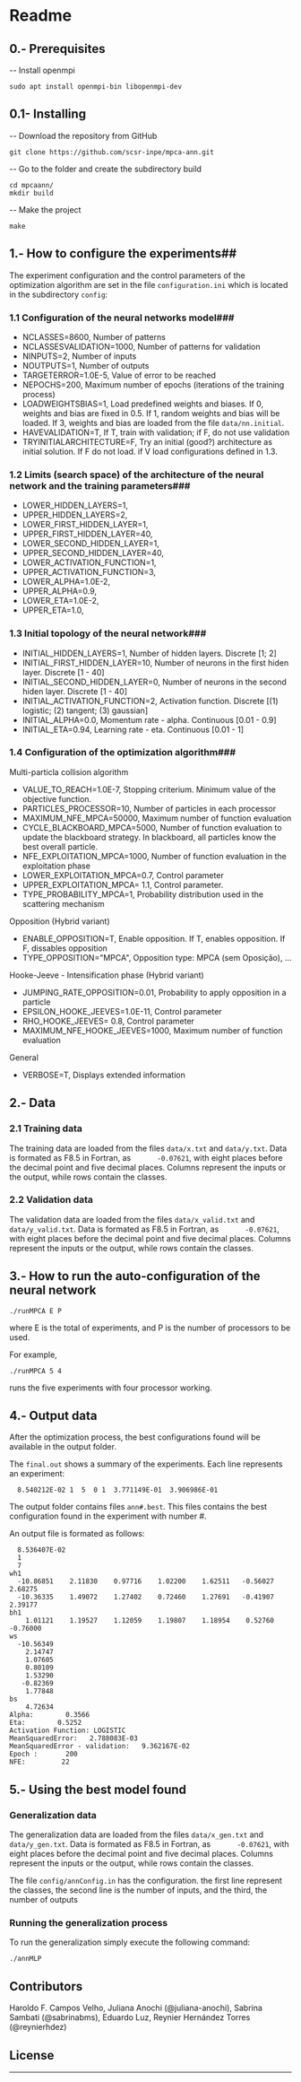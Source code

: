 # Readme

## 0.- Prerequisites

-- Install openmpi

```
sudo apt install openmpi-bin libopenmpi-dev
```

## 0.1- Installing

-- Download the repository from GitHub

```
git clone https://github.com/scsr-inpe/mpca-ann.git
```

-- Go to the folder and create the subdirectory build

```
cd mpcaann/
mkdir build
```

-- Make the project

```
make
```

## 1.- How to configure the experiments##

The experiment configuration and the control parameters of the optimization algorithm are set in the file `configuration.ini` which is located in the subdirectory `config`:

### 1.1 Configuration of the neural networks model###
* NCLASSES=8600, Number of patterns
* NCLASSESVALIDATION=1000, Number of patterns for validation
* NINPUTS=2, Number of inputs
* NOUTPUTS=1, Number of outputs
* TARGETERROR=1.0E-5, Value of error to be reached
* NEPOCHS=200, Maximum number of epochs (iterations of the training process)
* LOADWEIGHTSBIAS=1, Load predefined weights and biases.  If 0, weights and bias are fixed in 0.5. If 1, random weights and bias will be loaded. If 3, weights and bias are loaded from the file ``data/nn.initial``.
* HAVEVALIDATION=T, If T, train with validation; if F, do not use validation
* TRYINITIALARCHITECTURE=F, Try an initial (good?) architecture as initial solution. If F do not load. if V load configurations defined in 1.3.

### 1.2 Limits (search space) of the architecture of the neural network and the training parameters###
* LOWER_HIDDEN_LAYERS=1,
* UPPER_HIDDEN_LAYERS=2,
* LOWER_FIRST_HIDDEN_LAYER=1,
* UPPER_FIRST_HIDDEN_LAYER=40,
* LOWER_SECOND_HIDDEN_LAYER=1,
* UPPER_SECOND_HIDDEN_LAYER=40,
* LOWER_ACTIVATION_FUNCTION=1,
* UPPER_ACTIVATION_FUNCTION=3,
* LOWER_ALPHA=1.0E-2,
* UPPER_ALPHA=0.9,
* LOWER_ETA=1.0E-2,
* UPPER_ETA=1.0,

### 1.3 Initial topology of the neural network###
* INITIAL_HIDDEN_LAYERS=1, Number of hidden layers. Discrete [1; 2]
* INITIAL_FIRST_HIDDEN_LAYER=10, Number of neurons in the first hiden layer. Discrete  [1 - 40]
* INITIAL_SECOND_HIDDEN_LAYER=0, Number of neurons in the second hiden layer. Discrete  [1 - 40]
* INITIAL_ACTIVATION_FUNCTION=2, Activation function. Discrete [(1) logistic; (2) tangent; (3) gaussian]
* INITIAL_ALPHA=0.0, Momentum rate - alpha. Continuous [0.01 - 0.9]
* INITIAL_ETA=0.94, Learning rate - eta. Continuous [0.01 - 1]

### 1.4 Configuration of the optimization algorithm###

Multi-particla collision algorithm

* VALUE_TO_REACH=1.0E-7, Stopping criterium. Minimum value of the objective function.
* PARTICLES_PROCESSOR=10, Number of particles in each processor
* MAXIMUM_NFE_MPCA=50000, Maximum number of function evaluation
* CYCLE_BLACKBOARD_MPCA=5000, Number of function evaluation to update the blackboard strategy. In blackboard, all particles know the best overall particle.
* NFE_EXPLOITATION_MPCA=1000, Number of function evaluation in the exploitation phase
* LOWER_EXPLOITATION_MPCA=0.7, Control parameter
* UPPER_EXPLOITATION_MPCA= 1.1, Control parameter.
* TYPE_PROBABILITY_MPCA=1, Probability distribution used in the scattering mechanism

Opposition (Hybrid variant)

* ENABLE_OPPOSITION=T, Enable opposition. If T, enables opposition. If F, dissables opposition
* TYPE_OPPOSITION="MPCA", Opposition type: MPCA (sem Oposição), ...

Hooke-Jeeve - Intensification phase (Hybrid variant)

* JUMPING_RATE_OPPOSITION=0.01, Probability to apply opposition in a particle
* EPSILON_HOOKE_JEEVES=1.0E-11, Control parameter
* RHO_HOOKE_JEEVES= 0.8, Control parameter
* MAXIMUM_NFE_HOOKE_JEEVES=1000, Maximum number of function evaluation

General

* VERBOSE=T, Displays extended information

## 2.- Data

### 2.1 Training data
The training data are loaded from the files ``data/x.txt`` and ``data/y.txt``. Data is formated as F8.5 in Fortran, as ``      -0.07621``, with eight places before the decimal point and five decimal places.
Columns represent the inputs or the output, while rows contain the classes.

### 2.2 Validation data

The validation data are loaded from the files ``data/x_valid.txt`` and ``data/y_valid.txt``. Data is formated as F8.5 in Fortran, as ``      -0.07621``, with eight places before the decimal point and five decimal places.
Columns represent the inputs or the output, while rows contain the classes.

## 3.- How to run the auto-configuration of the neural network

```
./runMPCA E P
```

where E is the total of experiments, and P is the number of processors to be used.

For example,

```
./runMPCA 5 4
```

runs the five experiments with four processor working.

## 4.- Output data

After the optimization process, the best configurations found will be available in the output folder.

The ``final.out`` shows a summary of the experiments. Each line represents an experiment:

```
  8.540212E-02 1  5  0 1  3.771149E-01  3.906986E-01
```

The output folder contains files ``ann#.best``. This files contains the best configuration found in the experiment with number #.

An output file is formated as follows:
```
  8.536407E-02
  1
  7
wh1
  -10.86851    2.11830    0.97716    1.02200    1.62511   -0.56027    2.68275
  -10.36335    1.49072    1.27402    0.72460    1.27691   -0.41907    2.39177
bh1
    1.01121    1.19527    1.12059    1.19807    1.18954    0.52760   -0.76000
ws
  -10.56349
    2.14747
    1.07605
    0.80109
    1.53290
   -0.82369
    1.77848
bs
    4.72634
Alpha:        0.3566
Eta:        0.5252
Activation Function: LOGISTIC
MeanSquaredError:   2.788083E-03
MeanSquaredError - validation:   9.362167E-02
Epoch :       200
NFE:         22
```

## 5.- Using the best model found

### Generalization data

The generalization data are loaded from the files ``data/x_gen.txt`` and ``data/y_gen.txt``. Data is formated as F8.5 in Fortran, as ``      -0.07621``, with eight places before the decimal point and five decimal places.
Columns represent the inputs or the output, while rows contain the classes.

The file ``config/annConfig.in`` has the configuration. the first line represent the classes, the second line is the number of inputs, and the third, the number of outputs

### Running the generalization process

To run the generalization simply execute the following command:

```
./annMLP
```

## Contributors

Haroldo F. Campos Velho, Juliana Anochi (@juliana-anochi), Sabrina Sambati (@sabrinabms), Eduardo Luz, Reynier Hernández Torres (@reynierhdez)

## License

---

